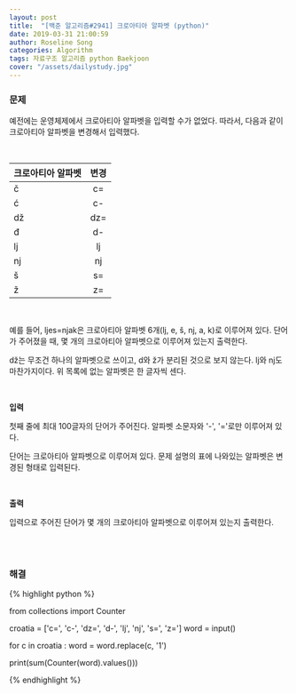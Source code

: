 ```yaml
---
layout: post
title:  "[백준 알고리즘#2941] 크로아티아 알파벳 (python)"
date: 2019-03-31 21:00:59
author: Roseline Song
categories: Algorithm
tags: 자료구조 알고리즘 python Baekjoon
cover: "/assets/dailystudy.jpg"
---
```



### 문제

예전에는 운영체제에서 크로아티아 알파벳을 입력할 수가 없었다. 따라서, 다음과 같이 크로아티아 알파벳을 변경해서 입력했다.

<br>

크로아티아 알파벳 | 변경
|:---|:---:|
| č  | c= | 
| ć  | c- | 
| dž | dz=| 
| đ	 | d- | 
| lj | lj | 
| nj | nj | 
| š	 | s= | 
| ž	 | z= | 

<br>

예를 들어, ljes=njak은 크로아티아 알파벳 6개(lj, e, š, nj, a, k)로 이루어져 있다. 단어가 주어졌을 때, 몇 개의 크로아티아 알파벳으로 이루어져 있는지 출력한다.

dž는 무조건 하나의 알파벳으로 쓰이고, d와 ž가 분리된 것으로 보지 않는다. lj와 nj도 마찬가지이다. 위 목록에 없는 알파벳은 한 글자씩 센다.

<br>

**입력**

첫째 줄에 최대 100글자의 단어가 주어진다. 알파벳 소문자와 '-', '='로만 이루어져 있다.

단어는 크로아티아 알파벳으로 이루어져 있다. 문제 설명의 표에 나와있는 알파벳은 변경된 형태로 입력된다.

<br>

**출력**

입력으로 주어진 단어가 몇 개의 크로아티아 알파벳으로 이루어져 있는지 출력한다.

<br>
<br>

### 해결

{% highlight python %}

from collections import Counter

croatia = ['c=', 'c-', 'dz=', 'd-', 'lj', 'nj', 's=', 'z=']
word = input()

for c in croatia :
    word = word.replace(c, '1')
    
print(sum(Counter(word).values()))

{% endhighlight %}

<br>
<br>